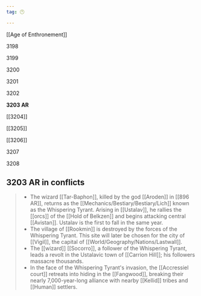 ```yaml
---
tag: 🕛

---
```

[[Age of Enthronement]]


3198

3199

3200

3201

3202

**3203 AR**

[[3204]]

[[3205]]

[[3206]]

3207

3208



## 3203 AR in conflicts

>  - The wizard [[Tar-Baphon]], killed by the god [[Aroden]] in [[896 AR]], returns as the [[Mechanics/Bestiary/Bestiary/Lich]] known as the Whispering Tyrant. Arising in [[Ustalav]], he rallies the [[orcs]] of the [[Hold of Belkzen]] and begins attacking central [[Avistan]]. Ustalav is the first to fall in the same year.
>  - The village of [[Rookmin]] is destroyed by the forces of the Whispering Tyrant. This site will later be chosen for the city of [[Vigil]], the capital of [[World/Geography/Nations/Lastwall]].
>  - The [[wizard]] [[Socorro]], a follower of the Whispering Tyrant, leads a revolt in the Ustalavic town of [[Carrion Hill]]; his followers massacre thousands.
>  - In the face of the Whispering Tyrant's invasion, the [[Accressiel court]] retreats into hiding in the [[Fangwood]], breaking their nearly 7,000-year-long alliance with nearby [[Kellid]] tribes and [[Human]] settlers.






